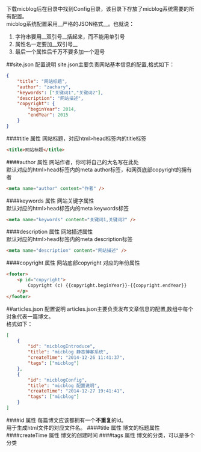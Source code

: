 下载micblog后在目录中找到Config目录，该目录下存放了micblog系统需要的所有配置。  
micblog系统配置采用__严格的JSON格式__。也就说：  
1. 字符串要用__双引号__括起来，而不能用单引号
2. 属性名一定要加__双引号__
3. 最后一个属性后千万不要多加一个逗号  

##site.json 配置说明
site.json主要负责网站基本信息的配置,格式如下：   
```json
{
    "title": "网站标题",
    "author": "zachary",
    "keywords": ["关键词1","关键词2"],
    "description": "网站描述",
    "copyright": {
        "beginYear": 2014,
        "endYear": 2015
    }
}
```
####title 属性
网站标题，对应html>head标签内的title标签   
```html
<title>网站标题</title>
```

####author 属性
网站作者，你可将自己的大名写在此处   
默认对应的html>head标签内的meta author标签，和网页底部copyright的拥有者
```html
<meta name="author" content="作者" />
```

####keywords 属性
网站关键字属性   
默认对应的html>head标签内的meta keywords标签   
```html
<meta name="keywords" content="关键词1,关键词2" />
```

####description 属性
网站描述属性   
默认对应的html>head标签内的meta description标签   
```html
<meta name="description" content="网站描述" />
```

####copyright 属性
网站底部copyright 对应的年份属性   
```html
<footer>
    <p id="copyright">
        Copyright (c) {{copyright.beginYear}}-{{copyright.endYear}} 
    </p>
</footer>
```

##articles.json 配置说明
articles.json主要负责发布文章信息的配置,数组中每个对象代表一篇博文。  
格式如下：   
```json
[
    {
        "id": "micblogIntroduce",
        "title": "micblog 静态博客系统",
        "createTime": "2014-12-26 11:41:37",
        "tags": ["micblog"]
    },
    {
        "id": "micblogConfig",
        "title": "micblog 配置说明",
        "createTime": "2014-12-27 19:41:41",
        "tags": ["micblog"]
    }
]
```
####id 属性
每篇博文应该都拥有一个**不重复**的id。   
用于生成html文件的对应文件名。
####title 属性
博文的标题属性
####createTime 属性
博文的创建时间
####tags 属性
博文的分类，可以是多个分类